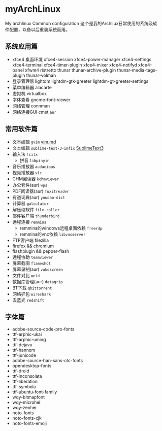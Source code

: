 # myArchLinux
My archlinux Common configuration
这个是我的Archliux日常使用的系统及软件配置，以备以后重装系统而用。
## 系统应用篇
* xfce4 桌面环境    xfce4-session xfce4-power-manager xfce4-settings xfce4-terminal xfce4-timer-plugin xfce4-mixer xfce4-notifyd xfce4-panel xfwm4 ristretto thunar thunar-archive-plugin thunar-media-tags-plugin thunar-volman
* 登录管理器 lightdm lightdm-gtk-greeter lightdm-gt-greeter-settings
* 菜单编辑器 alacarte
* 虚拟机 virtualbox　
* 字体查看 gnome-font-viewer 
* 网络管理 connman
* 网络连接GUI cmst `aur`

## 常用软件篇
* 文本编辑    `gvim`             [vim.md](https://github.com/whour/myArchLinux/blob/master/vim.md)
* 文本编辑    `sublime-text-3-imfix`     [SublimeText3](https://github.com/whour/myArchLinux/tree/master/SublimeText3)
* 输入法   `fcitx`
  - 拼音    `libpinyin `
* 音乐播放器   `audacious` 
* 视频播放器   `vlc`
* CHM阅读器    `kchmviewer`
* 办公套件(aur)   `wps`
* PDF阅读器(aur)    `foxitreader`
* 有道词典(aur)   `youdao-dict`
* 计算器   `galculator`  
* 解压缩软件   `file-roller`
* 邮件客户端   `thunderbird`
* 远程连接    `remmina`
  - remmina的windows远程桌面依赖   `freerdp`
  - remmina的vnc依赖   `libvncserver`
* FTP客户端  filezilla 
* firefox && chromium
* flashplugin && pepper-flash
* 远程协助    `teamviewer`
* 屏幕截图    `flameshot`
* 屏幕录制(aur)    `vokoscreen`
* 文件对比    `meld`
* 数据库管理(aur)   `datagrip`
* BT下载    `qbittorrent`
* 网络抓包    `wireshark `
* 去蓝光   `redshift`


## 字体篇
* adobe-source-code-pro-fonts
* ttf-arphic-ukai
* ttf-arphic-uming
* ttf-dejavu
* ttf-hannom
* ttf-junicode
* adobe-source-han-sans-otc-fonts
* opendesktop-fonts
* ttf-droid
* ttf-inconsolata
* ttf-liberation
* ttf-symbola
* ttf-ubuntu-font-family
* wqy-bitmapfont
* wqy-microhei
* wqy-zenhei
* noto-fonts
* noto-fonts-cjk
* noto-fonts-emoji
